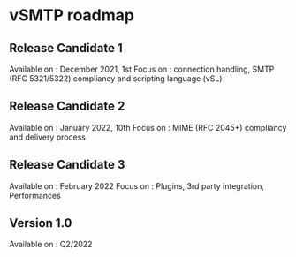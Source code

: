# vSMTP roadmap

## Release Candidate 1

Available on : December 2021, 1st
Focus on : connection handling, SMTP (RFC 5321/5322) compliancy and scripting language (vSL)

## Release Candidate 2

Available on : January 2022, 10th
Focus on : MIME (RFC 2045+) compliancy and delivery process

## Release Candidate 3

Available on : February 2022
Focus on : Plugins, 3rd party integration, Performances

## Version 1.0

Available on : Q2/2022
